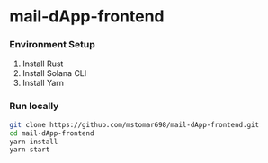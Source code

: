 # mail-dApp-frontend

### Environment Setup

1. Install Rust
2. Install Solana CLI
3. Install Yarn

### Run locally

```bash
git clone https://github.com/mstomar698/mail-dApp-frontend.git
cd mail-dApp-frontend
yarn install
yarn start
```


